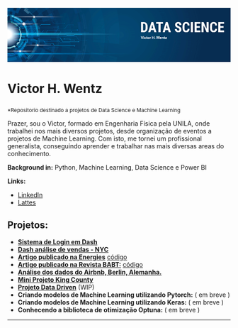 ![banner](https://github.com/VictorWentz/data_science/blob/main/banner.png)

# Victor H. Wentz
<sub>*Repositorio destinado a projetos de Data Science e Machine Learning</sub>

Prazer, sou o Victor, formado em Engenharia Física pela UNILA, onde trabalhei nos mais diversos projetos, desde organização de eventos a projetos de Machine Learning. Com isto, me tornei um profissional generalista, conseguindo aprender e trabalhar nas mais diversas areas do conhecimento.

**Background in:** Python, Machine Learning, Data Science e Power BI



**Links:**
* [LinkedIn](https://www.linkedin.com/in/victor-wentz/)
* [Lattes](http://lattes.cnpq.br/4927409226053658)


## Projetos:
* [**Sistema de Login em Dash**](https://github.com/VictorWentz/auth-system)
* [**Dash análise de vendas - NYC**](https://github.com/VictorWentz/dash-nyc)
* [**Artigo publicado na Energies**](https://www.mdpi.com/1996-1073/15/7/2457) [código](https://github.com/Joylan/2022_wentz_energies)
* [**Artigo publicado na Revista BABT:**](https://www.scielo.br/j/babt/a/Qrr9hBPQRb54nTnBQWwwX8c/?lang=en) [código](https://github.com/VictorWentz/revista-babt)
* [**Análise dos dados do Airbnb, Berlin, Alemanha.**](https://github.com/VictorWentz/Analise_airbnb_berlin)
* [**Mini Projeto King County**](https://github.com/VictorWentz/mini-project-rooftop)
* [**Projeto Data Driven**](https://github.com/brunooziel/webapp) (WIP)
* **Criando modelos de Machine Learning utilizando Pytorch:** ( em breve )
* **Criando modelos de Machine Learning utilizando Keras:** ( em breve )
* **Conhecendo a biblioteca de otimização Optuna:** ( em breve )

---

